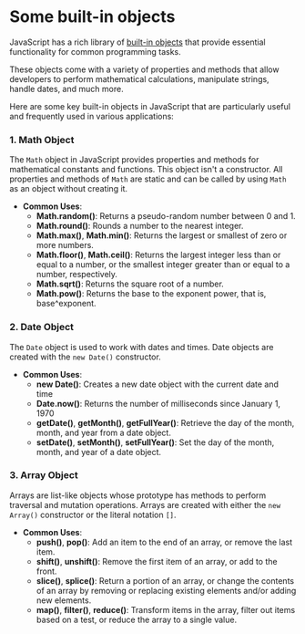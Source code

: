 Some built-in objects
=====================

JavaScript has a rich library of [built-in objects](https://developer.mozilla.org/en-US/docs/Web/JavaScript/Reference/Global_Objects) that provide essential functionality for common programming tasks.

These objects come with a variety of properties and methods that allow developers to perform mathematical calculations, manipulate strings, handle dates, and much more.

Here are some key built-in objects in JavaScript that are particularly useful and frequently used in various applications:

### 1\. Math Object

The `Math` object in JavaScript provides properties and methods for mathematical constants and functions. This object isn't a constructor. All properties and methods of `Math` are static and can be called by using `Math` as an object without creating it.

*   **Common Uses**:
    *   **Math.random()**: Returns a pseudo-random number between 0 and 1.
    *   **Math.round()**: Rounds a number to the nearest integer.
    *   **Math.max()**, **Math.min()**: Returns the largest or smallest of zero or more numbers.
    *   **Math.floor()**, **Math.ceil()**: Returns the largest integer less than or equal to a number, or the smallest integer greater than or equal to a number, respectively.
    *   **Math.sqrt()**: Returns the square root of a number.
    *   **Math.pow()**: Returns the base to the exponent power, that is, base^exponent.

### 2\. Date Object

The `Date` object is used to work with dates and times. Date objects are created with the `new Date()` constructor.

*   **Common Uses**:
    *   **new Date()**: Creates a new date object with the current date and time
    *   **Date.now()**: Returns the number of milliseconds since January 1, 1970
    *   **getDate()**, **getMonth()**, **getFullYear()**: Retrieve the day of the month, month, and year from a date object.
    *   **setDate()**, **setMonth()**, **setFullYear()**: Set the day of the month, month, and year of a date object.

### 3\. Array Object

Arrays are list-like objects whose prototype has methods to perform traversal and mutation operations. Arrays are created with either the `new Array()` constructor or the literal notation `[]`.

*   **Common Uses**:
    *   **push()**, **pop()**: Add an item to the end of an array, or remove the last item.
    *   **shift()**, **unshift()**: Remove the first item of an array, or add to the front.
    *   **slice()**, **splice()**: Return a portion of an array, or change the contents of an array by removing or replacing existing elements and/or adding new elements.
    *   **map()**, **filter()**, **reduce()**: Transform items in the array, filter out items based on a test, or reduce the array to a single value.